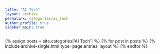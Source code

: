 ```yaml
---
title: "AI Tech"
layout: archive
permalink: categories/ai_tech
author_profile: true
sidebar_main: true
---
```



{% assign posts = site.categories['AI Tech'] %}
{% for post in posts %} {% include archive-single.html type=page.entries_layout %} {% endfor %}